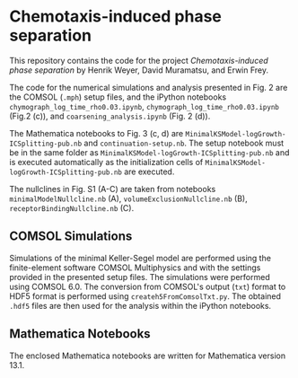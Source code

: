 # Chemotaxis-induced phase separation

This repository contains the code for the project *Chemotaxis-induced phase separation* 
by Henrik Weyer, David Muramatsu, and Erwin Frey. 

The code for the numerical simulations and analysis presented in Fig. 2 are the COMSOL (`.mph`) setup files, 
and the iPython notebooks `chymograph_log_time_rho0.03.ipynb`, `chymograph_log_time_rho0.03.ipynb` (Fig.2 (c)),
and `coarsening_analysis.ipynb` (Fig. 2 (d)).

The Mathematica notebooks to Fig. 3 (c, d) are `MinimalKSModel-logGrowth-ICSplitting-pub.nb` and `continuation-setup.nb`. 
The setup notebook must be in the same folder as `MinimalKSModel-logGrowth-ICSplitting-pub.nb` and is executed automatically as the initialization cells of `MinimalKSModel-logGrowth-ICSplitting-pub.nb` are executed.

The nullclines in Fig. S1 (A-C) are taken from notebooks `minimalModelNullcline.nb` (A), `volumeExclusionNullcline.nb` (B), `receptorBindingNullcline.nb` (C).

## COMSOL Simulations
Simulations of the minimal Keller-Segel model are performed using the finite-element software COMSOL Multiphysics 
and with the settings provided in the presented setup files. The simulations were performed using COMSOL 6.0.
The conversion from COMSOL's output (`txt`) format to HDF5 format is performed using `createh5FromComsolTxt.py`.
The obtained `.hdf5` files are then used for the analysis within the iPython notebooks.

## Mathematica Notebooks
The enclosed Mathematica notebooks are written for Mathematica version 13.1. 
